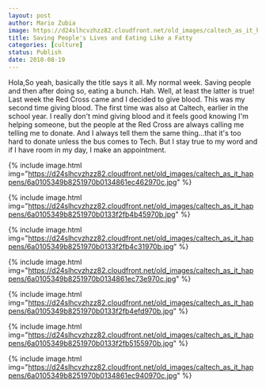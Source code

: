 ```yaml
---
layout: post
author: Mario Zubia
image: https://d24slhcvzhzz82.cloudfront.net/old_images/caltech_as_it_happens/6a0105349b8251970b0134861ec406970c.jpg
title: Saving People's Lives and Eating Like a Fatty 
categories: [culture]
status: Publish
date: 2010-08-19
---
```


Hola,So yeah, basically the title says it all. My normal week. Saving people and then after doing so, eating a bunch. Hah. Well, at least the latter is true! Last week the Red Cross came and I decided to give blood. This was my second time giving blood. The first time was also at Caltech, earlier in the school year. I really don't mind giving blood and it feels good knowing I'm helping someone, but the people at the Red Cross are always calling me telling me to donate. And I always tell them the same thing...that it's too hard to donate unless the bus comes to Tech. But I stay true to my word and if I have room in my day, I make an appointment.


{% include image.html img="https://d24slhcvzhzz82.cloudfront.net/old_images/caltech_as_it_happens/6a0105349b8251970b0134861ec462970c.jpg" %}

{% include image.html img="https://d24slhcvzhzz82.cloudfront.net/old_images/caltech_as_it_happens/6a0105349b8251970b0133f2fb4b45970b.jpg" %}

{% include image.html img="https://d24slhcvzhzz82.cloudfront.net/old_images/caltech_as_it_happens/6a0105349b8251970b0133f2fb4c31970b.jpg" %}

{% include image.html img="https://d24slhcvzhzz82.cloudfront.net/old_images/caltech_as_it_happens/6a0105349b8251970b0134861ec73e970c.jpg" %}

{% include image.html img="https://d24slhcvzhzz82.cloudfront.net/old_images/caltech_as_it_happens/6a0105349b8251970b0133f2fb4efd970b.jpg" %}

{% include image.html img="https://d24slhcvzhzz82.cloudfront.net/old_images/caltech_as_it_happens/6a0105349b8251970b0133f2fb5155970b.jpg" %}

{% include image.html img="https://d24slhcvzhzz82.cloudfront.net/old_images/caltech_as_it_happens/6a0105349b8251970b0134861ec940970c.jpg" %}
